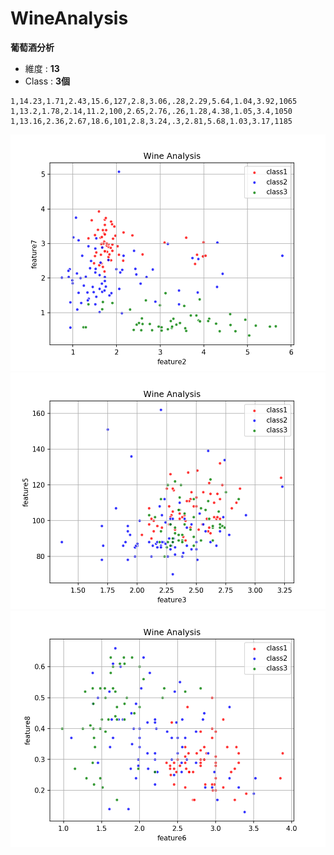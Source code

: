 # WineAnalysis

__葡萄酒分析__
- 維度 : __13__
- Class : __3個__
```
1,14.23,1.71,2.43,15.6,127,2.8,3.06,.28,2.29,5.64,1.04,3.92,1065
1,13.2,1.78,2.14,11.2,100,2.65,2.76,.26,1.28,4.38,1.05,3.4,1050
1,13.16,2.36,2.67,18.6,101,2.8,3.24,.3,2.81,5.68,1.03,3.17,1185
```

![Feature2與Feature7的資料分布](WineAnalysis/result_2_7.png)
![Feature3與Feature5的資料分布](WineAnalysis/result_3_5.png)
![Feature7與Feature10的資料分布](WineAnalysis/result_6_8.png)

